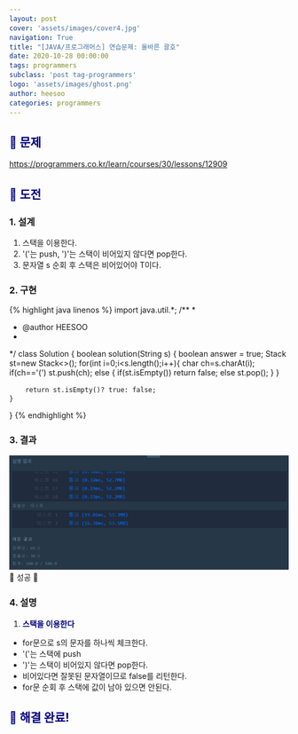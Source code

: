 ```yaml
---
layout: post
cover: 'assets/images/cover4.jpg'
navigation: True
title: "[JAVA/프로그래머스] 연습문제: 올바른 괄호"
date: 2020-10-28 00:00:00
tags: programmers
subclass: 'post tag-programmers'
logo: 'assets/images/ghost.png'
author: heesoo
categories: programmers
---
```

## <span style="color:navy">👀 문제</span>
<https://programmers.co.kr/learn/courses/30/lessons/12909>

## <span style="color:navy">👊 도전</span>

### 1. 설계
1. 스택을 이용한다.
2. '('는 push, ')'는 스택이 비어있지 않다면 pop한다.
3. 문자열 s 순회 후 스택은 비어있어야 T이다.

### 2. 구현 
{% highlight java linenos %}
import java.util.*;
/**
 *
 * @author HEESOO
 *
 */
class Solution {
    boolean solution(String s) {
        boolean answer = true;
        Stack<Character> st=new Stack<>();
        for(int i=0;i<s.length();i++){
            char ch=s.charAt(i);
            if(ch=='(') st.push(ch);
            else {
                if(st.isEmpty()) return false;
                else st.pop();
            }
        }
                
        return st.isEmpty()? true: false;
    }
}
{% endhighlight %}

### 3. 결과
![실행결과](./assets/images/201028_2.PNG)
🤟 성공 🤟  


### 4. 설명
1. **<span style="color:navy">스택을 이용한다</span>**
- for문으로 s의 문자를 하나씩 체크한다.
- '('는 스택에 push
- ')'는 스택이 비어있지 않다면 pop한다.
- 비어있다면 잘못된 문자열이므로 false를 리턴한다.
- for문 순회 후 스택에 값이 남아 있으면 안된다.
  
## <span style="color:navy">👏 해결 완료!</span>